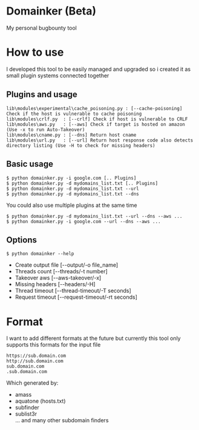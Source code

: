 # Domainker (Beta)
My personal bugbounty tool

# How to use
I developed this tool to be easily managed and upgraded so i created it as small plugin systems connected together

## Plugins and usage
```
lib\modules\experimental\cache_poisoning.py : [--cache-poisoning] Check if the host is vulnerable to cache poisoning
lib\modules\crlf.py  : [--crlf] Check if host is vulnerable to CRLF
lib\modules\aws.py   : [--aws] Check if target is hosted on amazon (Use -x to run Auto-Takeover)
lib\modules\cname.py : [--dns] Return host cname
lib\modules\url.py   : [--url] Return host response code also detects directory listing (Use -H to check for missing headers)
```

## Basic usage
 ```
 $ python domainker.py -i google.com [.. Plugins]
 $ python domainker.py -d mydomains_list.txt [.. Plugins]
 $ python domainker.py -d mydomains_list.txt --url
 $ python domainker.py -d mydomains_list.txt --dns
 ```
You could also use multiple plugins at the same time
```
$ python domainker.py -d mydomains_list.txt --url --dns --aws ...
$ python domainker.py -i google.com --url --dns --aws ...
```
## Options
```
$ python domainker --help
```
- Create output file [--output/-o file_name]
- Threads count [--threads/-t number]
- Takeover aws [--aws-takeover/-x]
- Missing headers [--headers/-H]
- Thread timeout [--thread-timeout/-T seconds]
- Request timeout [--request-timeout/-rt seconds]


# Format 
I want to add different formats at the future but currently this tool only supports this formats for the input file
```
https://sub.domain.com  
http://sub.domain.com  
sub.domain.com  
.sub.domain.com
```
Which generated by:
- amass  
- aquatone (hosts.txt)  
- subfinder  
- sublist3r  
... and many other subdomain finders  
